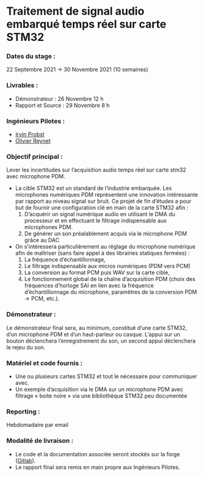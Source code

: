 # Traitement de signal audio embarqué temps réel sur carte STM32

### Dates du stage :
22 Septembre 2021 &rarr; 30 Novembre 2021 (10 semaines)

### Livrables :
 - Démonstrateur : 26 Novembre 12 h
 - Rapport et Source : 29 Novembre 8 h

### Ingénieurs Pilotes :
 - [Irvin Probst](mailto:irvin.probst@ensta-bretagne.fr)
 - [Olivier Reynet](mailto:olivier.reynet@ensta-bretagne.fr)

### Objectif principal :
Lever les incertitudes sur l’acquisition audio temps réel sur carte stm32 avec microphone PDM.

<ul>
    <li>
        La cible STM32 est un standard de l’industrie embarquée. Les microphones numériques PDM représentent une innovation intéressante par rapport au niveau signal sur bruit. Ce projet de fin d’études a pour but de fournir une configuration clé en main de la carte STM32 afin : <br/>
        <ol>
            <li>
                D’acquérir un signal numérique audio en utilisant le DMA du processeur et en effectuant le filtrage indispensable aux microphones PDM.
            </li>
            <li>
                De générer un son préalablement acquis via le microphone PDM grâce au DAC
            </li>
        </ol>
    </li>
    <li>
        On s’intéressera particulièrement au réglage du microphone numérique afin de maîtriser (sans faire appel à des librairies statiques fermées) :
        <ol>
            <li>
                La fréquence d’échantillonnage,
            </li>
            <li>
                Le filtrage indispensable aux micros numériques (PDM vers PCM)
            </li>
            <li>
                La conversion au format PCM puis WAV sur la carte cible,
            </li>
            <li>
            Le fonctionnement global de la chaîne d’acquisition PDM (choix des fréquences d’horloge SAI en lien avec la fréquence d’échantillonnage du microphone, paramètres de la conversion PDM → PCM, etc.).
            </li>
        </ol>
    </li>
</ul>

### Démonstrateur :
Le démonstrateur final sera, au minimum, constitué d’une carte STM32, d’un microphone PDM et d’un haut-parleur ou casque. L’appui sur un bouton déclenchera l’enregistrement du son, un second appui déclenchera le rejeu du son.

### Matériel et code fournis :
 - Une ou plusieurs cartes STM32 et tout le nécessaire pour communiquer avec.
 - Un exemple d’acquisition via le DMA sur un microphone PDM avec filtrage « boite noire » via une bibliothèque STM32 peu documentée

### Reporting :
Hebdomadaire par email

### Modalité de livraison :
 - Le code et la documentation associée seront stockés sur la forge ([Gitlab](https://gitlab.ensta-bretagne.fr/projets-se/stm32pdm)).
 - Le rapport final sera remis en main propre aux Ingénieurs Pilotes.
